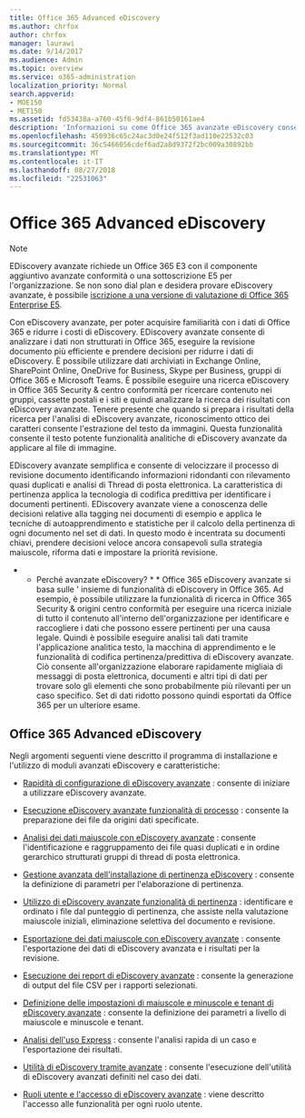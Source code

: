 ```yaml
---
title: Office 365 Advanced eDiscovery
ms.author: chrfox
author: chrfox
manager: laurawi
ms.date: 9/14/2017
ms.audience: Admin
ms.topic: overview
ms.service: o365-administration
localization_priority: Normal
search.appverid:
- MOE150
- MET150
ms.assetid: fd53438a-a760-45f6-9df4-861b50161ae4
description: 'Informazioni su come Office 365 avanzate eDiscovery consente di analizzare i dati in Office 365, semplificazione delle revisioni del documento e prendere decisioni eDiscovery efficiente.  '
ms.openlocfilehash: 450936c65c24ac3d0e24f512f3ad110e22532c03
ms.sourcegitcommit: 36c5466056cdef6ad2a8d9372f2bc009a30892bb
ms.translationtype: MT
ms.contentlocale: it-IT
ms.lasthandoff: 08/27/2018
ms.locfileid: "22531063"
---
```

# <a name="office-365-advanced-ediscovery"></a>Office 365 Advanced eDiscovery

> [!NOTE]
> EDiscovery avanzate richiede un Office 365 E3 con il componente aggiuntivo avanzate conformità o una sottoscrizione E5 per l'organizzazione. Se non sono dial plan e desidera provare eDiscovery avanzate, è possibile [iscrizione a una versione di valutazione di Office 365 Enterprise E5](https://go.microsoft.com/fwlink/p/?LinkID=698279). 
  
Con eDiscovery avanzate, per poter acquisire familiarità con i dati di Office 365 e ridurre i costi di eDiscovery. EDiscovery avanzate consente di analizzare i dati non strutturati in Office 365, eseguire la revisione documento più efficiente e prendere decisioni per ridurre i dati di eDiscovery. È possibile utilizzare dati archiviati in Exchange Online, SharePoint Online, OneDrive for Business, Skype per Business, gruppi di Office 365 e Microsoft Teams. È possibile eseguire una ricerca eDiscovery in Office 365 Security &amp; centro conformità per ricercare contenuto nei gruppi, cassette postali e i siti e quindi analizzare la ricerca dei risultati con eDiscovery avanzate. Tenere presente che quando si prepara i risultati della ricerca per l'analisi di eDiscovery avanzate, riconoscimento ottico dei caratteri consente l'estrazione del testo da immagini. Questa funzionalità consente il testo potente funzionalità analitiche di eDiscovery avanzate da applicare al file di immagine.
  
EDiscovery avanzate semplifica e consente di velocizzare il processo di revisione documento identificando informazioni ridondanti con rilevamento quasi duplicati e analisi di Thread di posta elettronica. La caratteristica di pertinenza applica la tecnologia di codifica predittiva per identificare i documenti pertinenti. EDiscovery avanzate viene a conoscenza delle decisioni relative alla tagging nei documenti di esempio e applica le tecniche di autoapprendimento e statistiche per il calcolo della pertinenza di ogni documento nel set di dati. In questo modo è incentrata su documenti chiavi, prendere decisioni veloce ancora consapevoli sulla strategia maiuscole, riforma dati e impostare la priorità revisione.
  
 * * Perché avanzate eDiscovery? * * Office 365 eDiscovery avanzate si basa sulle ' insieme di funzionalità di eDiscovery in Office 365. Ad esempio, è possibile utilizzare la funzionalità di ricerca in Office 365 Security &amp; origini centro conformità per eseguire una ricerca iniziale di tutto il contenuto all'interno dell'organizzazione per identificare e raccogliere i dati che possono essere pertinenti per una causa legale. Quindi è possibile eseguire analisi tali dati tramite l'applicazione analitica testo, la macchina di apprendimento e le funzionalità di codifica pertinenza/predittiva di eDiscovery avanzate. Ciò consente all'organizzazione elaborare rapidamente migliaia di messaggi di posta elettronica, documenti e altri tipi di dati per trovare solo gli elementi che sono probabilmente più rilevanti per un caso specifico. Set di dati ridotto possono quindi esportati da Office 365 per un ulteriore esame. 
  
## <a name="office-365-advanced-ediscovery"></a>Office 365 Advanced eDiscovery

Negli argomenti seguenti viene descritto il programma di installazione e l'utilizzo di moduli avanzati eDiscovery e caratteristiche:
  
- [Rapidità di configurazione di eDiscovery avanzate](quick-setup-for-advanced-ediscovery.md) : consente di iniziare a utilizzare eDiscovery avanzate. 
    
- [Esecuzione eDiscovery avanzate funzionalità di processo](run-the-process-module-in-advanced-ediscovery.md) : consente la preparazione dei file da origini dati specificate. 
    
- [Analisi dei dati maiuscole con eDiscovery avanzate](analyze-case-data-with-advanced-ediscovery.md) : consente l'identificazione e raggruppamento dei file quasi duplicati e in ordine gerarchico strutturati gruppi di thread di posta elettronica. 
    
- [Gestione avanzata dell'installazione di pertinenza eDiscovery](manage-relevance-setup-in-advanced-ediscovery.md) : consente la definizione di parametri per l'elaborazione di pertinenza. 
    
- [Utilizzo di eDiscovery avanzate funzionalità di pertinenza](use-relevance-in-advanced-ediscovery.md) : identificare e ordinato i file dal punteggio di pertinenza, che assiste nella valutazione maiuscole iniziali, eliminazione selettiva del documento e revisione. 
    
- [Esportazione dei dati maiuscole con eDiscovery avanzate](export-case-data-in-advanced-ediscovery.md) : consente l'esportazione dei dati di eDiscovery avanzata e i risultati per la revisione. 
    
- [Esecuzione dei report di eDiscovery avanzate](run-reports-in-advanced-ediscovery.md) : consente la generazione di output del file CSV per i rapporti selezionati. 
    
- [Definizione delle impostazioni di maiuscole e minuscole e tenant di eDiscovery avanzate](define-case-and-tenant-settings-in-advanced-ediscovery.md) : consente la definizione dei parametri a livello di maiuscole e minuscole e tenant. 
    
- [Analisi dell'uso Express](use-express-analysis-in-advanced-ediscovery.md) : consente l'analisi rapida di un caso e l'esportazione dei risultati. 
    
- [Utilità di eDiscovery tramite avanzate](use-advanced-ediscovery-utilities.md) : consente l'esecuzione dell'utilità di eDiscovery avanzati definiti nel caso dei dati. 
    
- [Ruoli utente e l'accesso di eDiscovery avanzate](user-roles-and-access-in-advanced-ediscovery.md) : viene descritto l'accesso alle funzionalità per ogni ruolo utente. 
    

